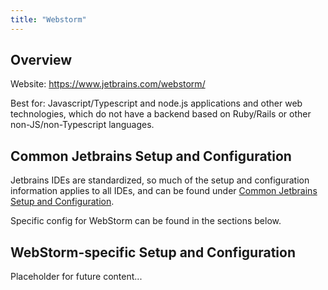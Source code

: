 ```yaml
---
title: "Webstorm"
---
```


## Overview

Website: <https://www.jetbrains.com/webstorm/>

Best for: Javascript/Typescript and node.js applications and other web technologies, which do not
have a backend based on Ruby/Rails or other non-JS/non-Typescript languages.

## Common Jetbrains Setup and Configuration

Jetbrains IDEs are standardized, so much of the setup and configuration information applies to all IDEs, and can be found under [Common Jetbrains Setup and Configuration](../../setup-and-config).

Specific config for WebStorm can be found in the sections below.

## WebStorm-specific Setup and Configuration

Placeholder for future content...
